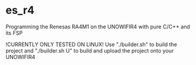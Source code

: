 # es_r4
Programming the Renesas RA4M1 on the UNOWIFIR4 with pure C/C++ and its FSP 

!CURRENTLY ONLY TESTED ON LINUX!
Use "./builder.sh" to build the project and 
"./builder.sh U" to build and upload the project onto your UNOWIFIR4

